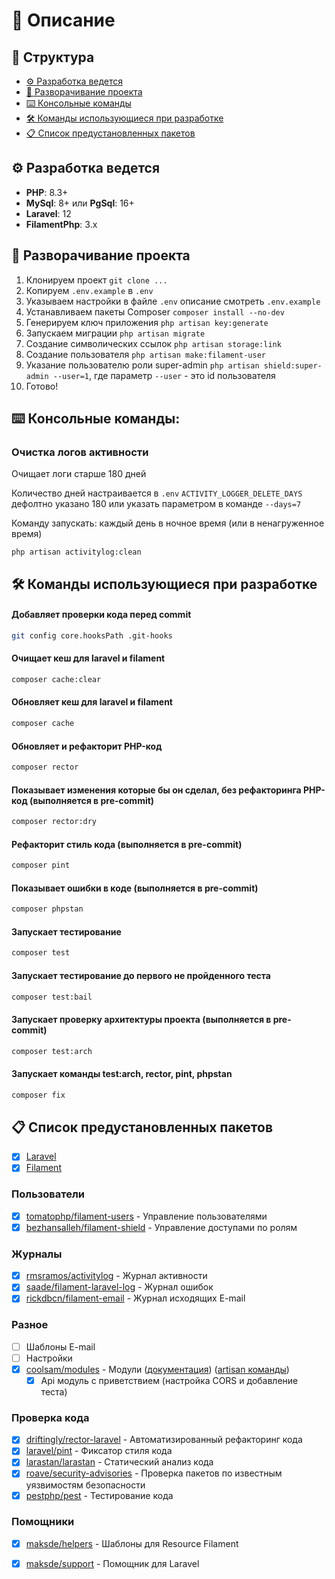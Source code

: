 # 📖 Описание

## 📑 Структура

* [⚙️ Разработка ведется](#-разработка-ведется)
* [🚀 Разворачивание проекта](#-разворачивание-проекта)
* [⌨️ Консольные команды](#-консольные-команды)
* [🛠️ Команды использующиеся при разработке](#-команды-использующиеся-при-разработке)
* [📋 Список предустановленных пакетов](#-список-предустановленных-пакетов)

## ⚙️ Разработка ведется

- **PHP**: 8.3+
- **MySql**: 8+ или **PgSql**: 16+
- **Laravel**: 12
- **FilamentPhp**: 3.x

## 🚀 Разворачивание проекта

1. Клонируем проект `git clone ...`
2. Копируем `.env.example` в `.env`
3. Указываем настройки в файле `.env` описание смотреть `.env.example`
4. Устанавливаем пакеты Composer `composer install --no-dev`
5. Генерируем ключ приложения `php artisan key:generate`
6. Запускаем миграции `php artisan migrate`
7. Создание символических ссылок `php artisan storage:link`
8. Создание пользователя `php artisan make:filament-user`
9. Указание пользователю роли super-admin `php artisan shield:super-admin --user=1`, где параметр `--user` - это id пользователя
10. Готово!


## ⌨️ Консольные команды:

### Очистка логов активности

Очищает логи старше 180 дней

Количество дней настраивается в `.env` `ACTIVITY_LOGGER_DELETE_DAYS` дефолтно указано 180 или указать параметром в команде `--days=7`

Команду запускать: каждый день в ночное время (или в ненагруженное время)

```
php artisan activitylog:clean
```


## 🛠️ Команды использующиеся при разработке

#### Добавляет проверки кода перед commit

```bash
git config core.hooksPath .git-hooks
```

#### Очищает кеш для laravel и filament

```bash
composer cache:clear
```

#### Обновляет кеш для laravel и filament

```bash
composer cache
```

#### Обновляет и рефакторит PHP-код

```bash
composer rector
```

#### Показывает изменения которые бы он сделал, без рефакторинга PHP-код (выполняется в pre-commit)

```bash
composer rector:dry
```

#### Рефакторит стиль кода (выполняется в pre-commit)

```bash
composer pint
```

#### Показывает ошибки в коде (выполняется в pre-commit)

```bash
composer phpstan
```

#### Запускает тестирование 

```bash
composer test
```

#### Запускает тестирование до первого не пройденного теста

```bash
composer test:bail
```

#### Запускает проверку архитектуры проекта (выполняется в pre-commit)

```bash
composer test:arch
```

#### Запускает команды test:arch, rector, pint, phpstan

```bash
composer fix
```


## 📋 Список предустановленных пакетов

* [x] [Laravel](https://laravel.com/docs)
* [x] [Filament](https://filamentphp.com/docs/3.x/panels/installation)

### Пользователи

* [x] [tomatophp/filament-users](https://github.com/tomatophp/filament-users) - Управление пользователями
* [x] [bezhansalleh/filament-shield](https://github.com/bezhansalleh/filament-shield) - Управление доступами по ролям

### Журналы

* [x] [rmsramos/activitylog](https://github.com/rmsramos/activitylog) - Журнал активности
* [x] [saade/filament-laravel-log](https://github.com/saade/filament-laravel-log) - Журнал ошибок
* [x] [rickdbcn/filament-email](https://github.com/rickdbcn/filament-email) - Журнал исходящих E-mail

### Разное

* [ ] Шаблоны E-mail
* [ ] Настройки
* [x] [coolsam/modules](https://github.com/savannabits/filament-modules) - Модули ([документация](https://laravelmodules.com/docs/12/getting-started/introduction)) ([artisan команды](https://laravelmodules.com/docs/12/advanced/artisan-commands))
  * [x] Api модуль с приветствием (настройка CORS и добавление теста)

### Проверка кода

* [x] [driftingly/rector-laravel](https://github.com/driftingly/rector-laravel) - Автоматизированный рефакторинг кода
* [x] [laravel/pint](https://laravel.com/docs/pint) - Фиксатор стиля кода
* [x] [larastan/larastan](https://github.com/larastan/larastan) - Статический анализ кода
* [x] [roave/security-advisories](https://github.com/Roave/SecurityAdvisories) - Проверка пакетов по известным уязвимостям безопасности
* [x] [pestphp/pest](https://pestphp.com/docs/installation) - Тестирование кода

### Помощники

* [x] [maksde/helpers](https://github.com/demyanenkomaks/helpers) - Шаблоны для Resource Filament
* [x] [maksde/support](https://github.com/demyanenkomaks/support) - Помощник для Laravel

